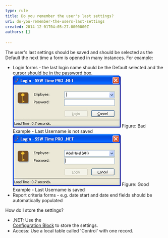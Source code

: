 ```yaml
---
type: rule
title: Do you remember the user's last settings?
uri: do-you-remember-the-users-last-settings
created: 2014-12-01T04:05:27.0000000Z
authors: []

---
```


 
The user's last settings should be saved and should be selected as the Default the                     next time a form is opened in many instances. For example:
 
- Login forms - the last login name should be the Default selected and the cursor should be in the password box. <br>      ![SSW Time PRO .NET - Login](../../assets/BadFormLogin.jpg) Figure: Bad Example - Last Username is not saved![SSW Time PRO .NET - Login](../../assets/GoodFormLogin.jpg) Figure: Good Example - Last Username is saved
- Report criteria forms - e.g. date start and date end fields should be automatically populated


How do I store the settings?

- .NET: Use the <br>      [Configuration Block](/do-you-use-configuration-management-application-block) to store the settings.
- Access: Use a local table called 'Control' with one record.


